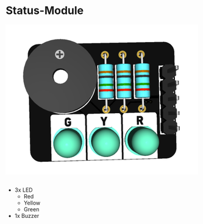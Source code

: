 # Status-Module
![PCB](README-FILE/3D_PCB.png)

## 
- 3x LED
    - Red
    - Yellow
    - Green
- 1x Buzzer

